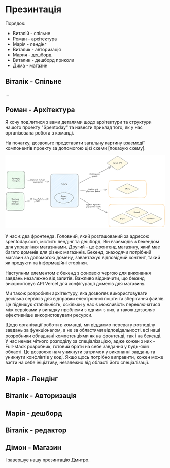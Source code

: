 # Презинтація

Порядок:

- Виталій - спільне
- Роман - архітектура
- Марія - лендінг
- Виталик - авторизація
- Мария - дешборд
- Виталик - дешборд приколи
- Дима - магазин

## Віталік - Спільне

...

## Роман - Архітектура

Я хочу поділитися з вами деталями щодо архітектури та структури нашого проекту "Spentoday" та навести приклад того, як у нас організована робота в команді.

На початку, дозвольте представити загальну картину взаємодії компонентів проекту за допомогою цієї схеми [показую схему].

![](./architecture.png)

У нас є два фронтенда.
Головний, який розташований за адресою spentoday.com, містить лендінг та дешборд. Він взаємодіє з бекендом для управління магазинами.
Другий - це фронтенд магазину, який має багато доменів для різних магазинів. Бекенд, знаходячи потрібний магазин за допомогою домену, завантажує відповідний контент, такий як продукти та інформаційні сторінки.

Наступним елементом є бекенд з фоновою чергою для виконання завдань незалежно від запитів. Важливо відзначити, що бекенд використовує API Vercel для конфігурації доменів для магазину.

Ми також розробили архітектуру, яка дозволяє використовувати декілька сервісів для відправки електронної пошти та зберігання файлів. Це підвищує стабільність, оскільки у нас є можливість переключатися між сервісами у випадку проблеми з одним з них, а також дозволяє ефективніше використовувати ресурси.

Щодо організації роботи в команді, ми віддаємо перевагу розподілу завдань за функціоналом, а не за областями відповідальності.
всі наші розробники обладнані компетенціями як на фронтенді, так і на бекенді. У нас немає чіткого розподілу за спеціалізацією, адже кожен з них - Full-stack розробник, готовий брати на себе завдання у будь-якій області.
Це дозволяє нам уникнути затримок у виконанні завдань та уникнути конфліктів у коді. Якщо щось потрібно виправити, кожен може взяти на себе ініціативу, незалежно від області його спеціалізації.

## Марія - Лендінг

## Віталік - Авторизація

## Марія - дешборд

## Віталік - редактор

## Дімон - Магазин

І завершує нашу презинтацію Дмитро.
